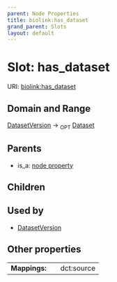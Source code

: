 ```yaml
---
parent: Node Properties
title: biolink:has_dataset
grand_parent: Slots
layout: default
---
```


# Slot: has_dataset




URI: [biolink:has_dataset](https://w3id.org/biolink/vocab/has_dataset)

## Domain and Range

[DatasetVersion](DatasetVersion.md) ->  <sub>OPT</sub> [Dataset](Dataset.md)

## Parents

 *  is_a: [node property](node_property.md)

## Children


## Used by

 * [DatasetVersion](DatasetVersion.md)

## Other properties

|  |  |  |
| --- | --- | --- |
| **Mappings:** | | dct:source |

